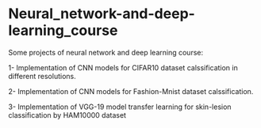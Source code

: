 # Neural_network-and-deep-learning_course

Some projects of neural network and deep learning course:

1- Implementation of CNN models for CIFAR10 dataset calssification in different resolutions.

2- Implementation of CNN models for Fashion-Mnist dataset calssification.

3- Implementation of VGG-19 model transfer learning for skin-lesion classification by HAM10000 dataset 
